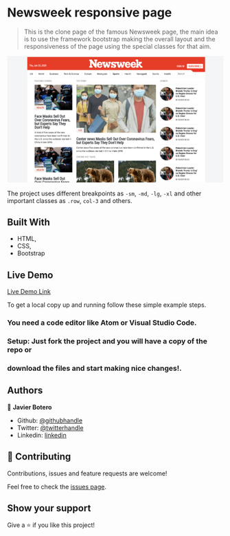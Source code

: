 # Newsweek responsive page

> This is the clone page of the famous Newsweek page, the main idea is to use the framework bootstrap making the overall layout and the responsiveness of the page using the special classes for that aim.

![screenshot](assets/bootstrapNewsweek.png)

The project uses different breakpoints as `-sm`, `-md`, `-lg`, `-xl` and other important classes as `.row`, `col-3` and others.

## Built With

- HTML,
- CSS,
- Bootstrap

## Live Demo

[Live Demo Link](https://raw.githack.com/javierbotero/Newsweek-bootstrap-project/bootstrap/index.html)


To get a local copy up and running follow these simple example steps.

### You need a  code editor like Atom or Visual Studio Code.

### Setup: Just fork the project and you will have a copy of the repo or

### download the files and start making nice changes!.


## Authors

👤 **Javier Botero**

- Github: [@githubhandle](https://github.com/javierbotero)
- Twitter: [@twitterhandle](https://twitter.com/JavierBotero1)
- Linkedin: [linkedin](https://www.linkedin.com/in/javier-botero-044686155/)

## 🤝 Contributing

Contributions, issues and feature requests are welcome!

Feel free to check the [issues page](issues/).

## Show your support

Give a ⭐️ if you like this project!

